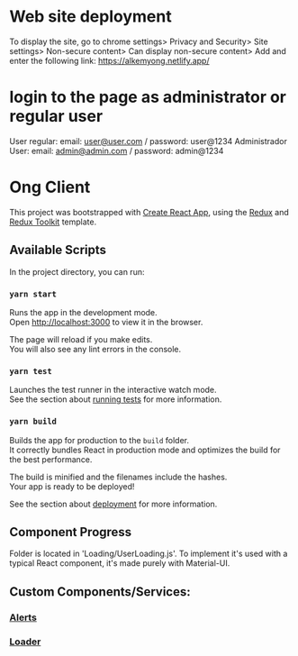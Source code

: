 # Web site deployment
To display the site, go to chrome settings> Privacy and Security> Site settings> Non-secure content> Can display non-secure content> Add and enter the following link: https://alkemyong.netlify.app/

# login to the page as administrator or regular user
User regular: email: user@user.com / password: user@1234
Administrador User: email: admin@admin.com / password: admin@1234


# Ong Client

This project was bootstrapped with [Create React App](https://github.com/facebook/create-react-app), using the [Redux](https://redux.js.org/) and [Redux Toolkit](https://redux-toolkit.js.org/) template.

## Available Scripts

In the project directory, you can run:

### `yarn start`

Runs the app in the development mode.<br />
Open [http://localhost:3000](http://localhost:3000) to view it in the browser.

The page will reload if you make edits.<br />
You will also see any lint errors in the console.

### `yarn test`

Launches the test runner in the interactive watch mode.<br />
See the section about [running tests](https://facebook.github.io/create-react-app/docs/running-tests) for more information.

### `yarn build`

Builds the app for production to the `build` folder.<br />
It correctly bundles React in production mode and optimizes the build for the best performance.

The build is minified and the filenames include the hashes.<br />
Your app is ready to be deployed!

See the section about [deployment](https://facebook.github.io/create-react-app/docs/deployment) for more information.

## Component Progress

Folder is located in 'Loading/UserLoading.js'. To implement it's used with a typical React component, it's made purely with Material-UI.

[link for more details]: Documentation/loaderIndicator.md

## Custom Components/Services:

### [Alerts](Documentation/Alerts/README.md)
### [Loader](Documentation/Loader/Loader.md)

